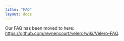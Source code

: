 ```yaml
---
title: "FAQ"
layout: docs
---
```


Our FAQ has been moved to here: https://github.com/reynencourt/velero/wiki/Velero-FAQ.
